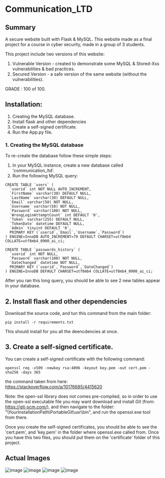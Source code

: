# Communication_LTD

## Summary
A secure website built with Flask & MySQL.
This website made as a final project for a course in cyber security, made in a group of 3 students.

This project include two versions of this website:
1. Vulnerable Version - created to demonstrate some MySQL & Stored-Xss vulnerabilities & bad practices.
2. Secured Version - a safe version of the same website (without the vulnerabilities).

GRADE : 100 of 100.
<br>


## Installation:
1. Creating the MySQL database.
2. Install flask and other dependencies
3. Create a self-signed certificate.
4. Run the App.py file.


### 1. Creating the MySQL database
To re-create the database follow these simple steps:
1. In your MySQL instance, create a new database called 'communication_ltd'.
2. Run the following MySQL query:
```
CREATE TABLE `users` (
  `userid` int NOT NULL AUTO_INCREMENT,
  `FirstName` varchar(30) DEFAULT NULL,
  `LastName` varchar(30) DEFAULT NULL,
  `Email` varchar(50) NOT NULL,
  `Username` varchar(50) NOT NULL,
  `Password` varchar(100) NOT NULL,
  `WrongLoginAttemptCount` int DEFAULT '0',
  `Token` varchar(255) DEFAULT NULL,
  `TokenDate` datetime DEFAULT NULL,
  `Admin` tinyint DEFAULT '0',
  PRIMARY KEY (`userid`,`Email`,`Username`,`Password`)
) ENGINE=InnoDB AUTO_INCREMENT=79 DEFAULT CHARSET=utf8mb4 COLLATE=utf8mb4_0900_ai_ci;

CREATE TABLE `passwords_history` (
  `userid` int NOT NULL,
  `Password` varchar(100) NOT NULL,
  `DateChanged` datetime NOT NULL,
  PRIMARY KEY (`userid`,`Password`,`DateChanged`)
) ENGINE=InnoDB DEFAULT CHARSET=utf8mb4 COLLATE=utf8mb4_0900_ai_ci;
```

After you ran this long query, you should be able to see 2 new tables appear in your database.

## 2. Install flask and other dependencies
Download the source code, and tun this command from the main folder:
```
pip install -r requirements.txt
```
This should install for you all the deencdencies at once.

## 3. Create a self-signed certificate.
You can create a self-signed certificate with the following command:
```
openssl req -x509 -newkey rsa:4096 -keyout key.pem -out cert.pem -sha256 -days 365
```
the command taken from here: https://stackoverflow.com/a/10176685/4415620

Note: the open-ssl library does not comes pre-compiled, so in order to use the open-ssl executable file you may want download and install *Git* (from: https://git-scm.com/), and then navigate to the folder: "\YourInstallationPath\PortableGit\usr\bin", and run the openssl.exe tool from there.

Once you create the self-signed certificates, you should be able to see the 'cert.pem', and 'key.pem' in the folder where openssl.exe called from.
Once you have this two files, you should put them on the 'certificate' folder of this project.

## Actual Images
![image](https://user-images.githubusercontent.com/18194032/209861919-232b8565-b680-45cf-9212-c3c3cf42e808.png)
![image](https://user-images.githubusercontent.com/18194032/209861971-256d4b63-0a4d-49a7-87e8-3c64c31c3a21.png)
![image](https://user-images.githubusercontent.com/18194032/209862014-c54bc87a-8be0-4596-a637-db99e140b8dd.png)
![image](https://user-images.githubusercontent.com/18194032/209862122-3e0eaf77-30cb-44d1-9b76-5ba2c2681389.png)
